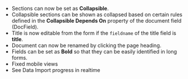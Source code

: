 - Sections can now be set as **Collapsible**.
- Collapsible sections can be shown as collapsed based on certain rules defined in the **Collapsible Depends On** property of the document field (DocField).
- Title is now editable from the form if the `fieldname` of the title field is **title**.
- Document can now be renamed by clicking the page heading.
- Fields can be set as **Bold** so that they can be easily identified in long forms.
- Fixed mobile views
- See Data Import progress in realtime
